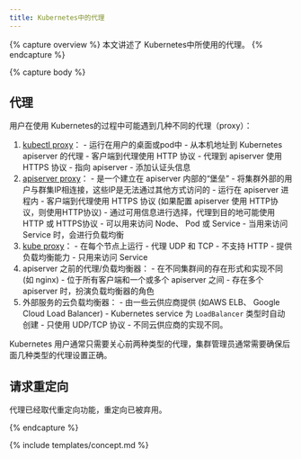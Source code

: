 ```yaml
---
title: Kubernetes中的代理
---
```


{% capture overview %}
本文讲述了 Kubernetes中所使用的代理。
{% endcapture %}

{% capture body %}

## 代理

用户在使用 Kubernetes的过程中可能遇到几种不同的代理（proxy）：

  1. [kubectl proxy](/docs/tasks/access-application-cluster/access-cluster/#directly-accessing-the-rest-api)：
    - 运行在用户的桌面或pod中
    - 从本机地址到 Kubernetes apiserver 的代理
    - 客户端到代理使用 HTTP 协议
    - 代理到 apiserver 使用 HTTPS 协议
    - 指向 apiserver
    - 添加认证头信息
  1. [apiserver proxy](/docs/tasks/access-application-cluster/access-cluster/#discovering-builtin-services)：
    - 是一个建立在 apiserver 内部的“堡垒”
    - 将集群外部的用户与群集IP相连接，这些IP是无法通过其他方式访问的
    - 运行在 apiserver 进程内
    - 客户端到代理使用 HTTPS 协议 (如果配置 apiserver 使用 HTTP协议，则使用HTTP协议)
    - 通过可用信息进行选择，代理到目的地可能使用HTTP 或 HTTPS协议
    - 可以用来访问 Node、 Pod 或 Service
    - 当用来访问 Service 时，会进行负载均衡
  1. [kube proxy](/docs/concepts/services-networking/service/#ips-and-vips)：
    - 在每个节点上运行
    - 代理 UDP 和 TCP
    - 不支持 HTTP 
    - 提供负载均衡能力
    - 只用来访问 Service
  1. apiserver 之前的代理/负载均衡器：
    - 在不同集群间的存在形式和实现不同 (如 nginx)
    - 位于所有客户端和一个或多个 apiserver 之间
    - 存在多个 apiserver 时，扮演负载均衡器的角色
  1. 外部服务的云负载均衡器：
    - 由一些云供应商提供 (如AWS ELB、 Google Cloud Load Balancer)
    - Kubernetes service 为 `LoadBalancer` 类型时自动创建
    - 只使用 UDP/TCP 协议
    - 不同云供应商的实现不同。

Kubernetes 用户通常只需要关心前两种类型的代理，集群管理员通常需要确保后面几种类型的代理设置正确。

## 请求重定向

代理已经取代重定向功能，重定向已被弃用。

{% endcapture %}

{% include templates/concept.md %}
